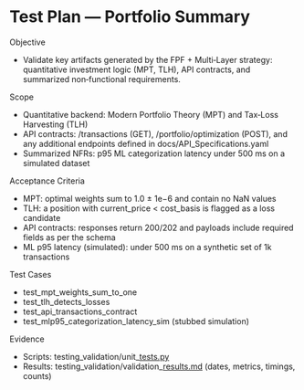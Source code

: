 # Test Plan — Portfolio Summary

Objective

- Validate key artifacts generated by the FPF + Multi‑Layer strategy: quantitative investment logic (MPT, TLH), API contracts, and summarized non‑functional requirements.

Scope

- Quantitative backend: Modern Portfolio Theory (MPT) and Tax‑Loss Harvesting (TLH)
- API contracts: /transactions (GET), /portfolio/optimization (POST), and any additional endpoints defined in docs/API_Specifications.yaml
- Summarized NFRs: p95 ML categorization latency under 500 ms on a simulated dataset

Acceptance Criteria

- MPT: optimal weights sum to 1.0 ± 1e−6 and contain no NaN values
- TLH: a position with current_price < cost_basis is flagged as a loss candidate
- API contracts: responses return 200/202 and payloads include required fields as per the schema
- ML p95 latency (simulated): under 500 ms on a synthetic set of 1k transactions

Test Cases

- test_mpt_weights_sum_to_one
- test_tlh_detects_losses
- test_api_transactions_contract
- test_mlp95_categorization_latency_sim (stubbed simulation)

Evidence

- Scripts: testing_validation/unit_[tests.py](http://tests.py)
- Results: testing_validation/validation_[results.md](http://results.md) (dates, metrics, timings, counts)

